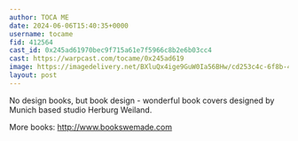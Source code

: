 ```yaml
---
author: TOCA ME
date: 2024-06-06T15:40:35+0000
username: tocame
fid: 412564
cast_id: 0x245ad61970bec9f715a61e7f5966c8b2e6b03cc4
cast: https://warpcast.com/tocame/0x245ad619
image: https://imagedelivery.net/BXluQx4ige9GuW0Ia56BHw/cd253c4c-6f8b-4ec7-061d-9b5b01334f00/original
layout: post
---
```

No design books, but book design - wonderful book covers designed by Munich based studio Herburg Weiland.  
  
More books: http://www.bookswemade.com  

<img src='https://imagedelivery.net/BXluQx4ige9GuW0Ia56BHw/cd253c4c-6f8b-4ec7-061d-9b5b01334f00/original' alt='' referrerpolicy='no-referrer'/>